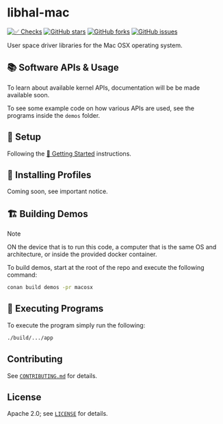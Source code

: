 # libhal-mac

[![✅ Checks](https://github.com/libhal/libhal-mac/actions/workflows/ci.yml/badge.svg)](https://github.com/libhal/libhal-mac/actions/workflows/ci.yml)
[![GitHub stars](https://img.shields.io/github/stars/libhal/libhal-mac.svg)](https://github.com/libhal/libhal-mac/stargazers)
[![GitHub forks](https://img.shields.io/github/forks/libhal/libhal-mac.svg)](https://github.com/libhal/libhal-mac/network)
[![GitHub issues](https://img.shields.io/github/issues/libhal/libhal-mac.svg)](https://github.com/libhal/libhal-mac/issues)

User space driver libraries for the Mac OSX operating system.

## 📚 Software APIs & Usage

To learn about available kernel APIs, documentation will be be made available soon.

To see some example code on how various APIs are used, see the programs inside the `demos` folder.

## 🧰 Setup

Following the
[🚀 Getting Started](https://libhal.github.io/latest/getting_started/)
instructions.

## 📡 Installing Profiles

Coming soon, see important notice.

## 🏗️ Building Demos

> [!NOTE]
> ON the device that is to run this code, a computer that is the same OS and
> architecture, or inside the provided docker container.

To build demos, start at the root of the repo and execute the following command:

```bash
conan build demos -pr macosx
```

## 💾 Executing Programs

To execute the program simply run the following:

```bash
./build/.../app
```

## Contributing

See [`CONTRIBUTING.md`](CONTRIBUTING.md) for details.

## License

Apache 2.0; see [`LICENSE`](LICENSE) for details.

